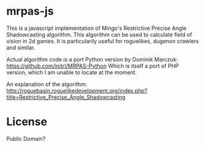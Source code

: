 mrpas-js
========

This is a javascript implementation of Mingo's Restrictive Precise Angle Shadowcasting algorithm.
This algorithm can be  used to calculate field of vision in 2d games. It is particularily useful for roguelikes, dugenon crawlers and similar.

Actual algorithm code is a port Python version by Dominik Marczuk:  
https://github.com/initrl/MRPAS-Python
Which is itself a port of PHP version, which I am unable to locate at the moment.

An explanation of the algorithm:  
http://roguebasin.roguelikedevelopment.org/index.php?title=Restrictive_Precise_Angle_Shadowcasting

License
=======
Public Domain?